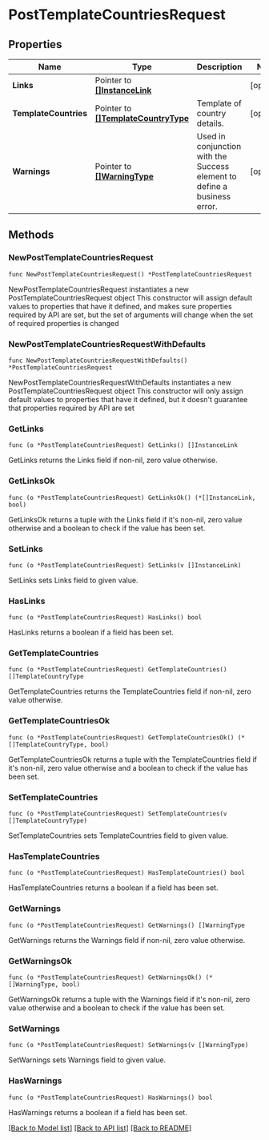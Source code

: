 # PostTemplateCountriesRequest

## Properties

Name | Type | Description | Notes
------------ | ------------- | ------------- | -------------
**Links** | Pointer to [**[]InstanceLink**](InstanceLink.md) |  | [optional] 
**TemplateCountries** | Pointer to [**[]TemplateCountryType**](TemplateCountryType.md) | Template of country details. | [optional] 
**Warnings** | Pointer to [**[]WarningType**](WarningType.md) | Used in conjunction with the Success element to define a business error. | [optional] 

## Methods

### NewPostTemplateCountriesRequest

`func NewPostTemplateCountriesRequest() *PostTemplateCountriesRequest`

NewPostTemplateCountriesRequest instantiates a new PostTemplateCountriesRequest object
This constructor will assign default values to properties that have it defined,
and makes sure properties required by API are set, but the set of arguments
will change when the set of required properties is changed

### NewPostTemplateCountriesRequestWithDefaults

`func NewPostTemplateCountriesRequestWithDefaults() *PostTemplateCountriesRequest`

NewPostTemplateCountriesRequestWithDefaults instantiates a new PostTemplateCountriesRequest object
This constructor will only assign default values to properties that have it defined,
but it doesn't guarantee that properties required by API are set

### GetLinks

`func (o *PostTemplateCountriesRequest) GetLinks() []InstanceLink`

GetLinks returns the Links field if non-nil, zero value otherwise.

### GetLinksOk

`func (o *PostTemplateCountriesRequest) GetLinksOk() (*[]InstanceLink, bool)`

GetLinksOk returns a tuple with the Links field if it's non-nil, zero value otherwise
and a boolean to check if the value has been set.

### SetLinks

`func (o *PostTemplateCountriesRequest) SetLinks(v []InstanceLink)`

SetLinks sets Links field to given value.

### HasLinks

`func (o *PostTemplateCountriesRequest) HasLinks() bool`

HasLinks returns a boolean if a field has been set.

### GetTemplateCountries

`func (o *PostTemplateCountriesRequest) GetTemplateCountries() []TemplateCountryType`

GetTemplateCountries returns the TemplateCountries field if non-nil, zero value otherwise.

### GetTemplateCountriesOk

`func (o *PostTemplateCountriesRequest) GetTemplateCountriesOk() (*[]TemplateCountryType, bool)`

GetTemplateCountriesOk returns a tuple with the TemplateCountries field if it's non-nil, zero value otherwise
and a boolean to check if the value has been set.

### SetTemplateCountries

`func (o *PostTemplateCountriesRequest) SetTemplateCountries(v []TemplateCountryType)`

SetTemplateCountries sets TemplateCountries field to given value.

### HasTemplateCountries

`func (o *PostTemplateCountriesRequest) HasTemplateCountries() bool`

HasTemplateCountries returns a boolean if a field has been set.

### GetWarnings

`func (o *PostTemplateCountriesRequest) GetWarnings() []WarningType`

GetWarnings returns the Warnings field if non-nil, zero value otherwise.

### GetWarningsOk

`func (o *PostTemplateCountriesRequest) GetWarningsOk() (*[]WarningType, bool)`

GetWarningsOk returns a tuple with the Warnings field if it's non-nil, zero value otherwise
and a boolean to check if the value has been set.

### SetWarnings

`func (o *PostTemplateCountriesRequest) SetWarnings(v []WarningType)`

SetWarnings sets Warnings field to given value.

### HasWarnings

`func (o *PostTemplateCountriesRequest) HasWarnings() bool`

HasWarnings returns a boolean if a field has been set.


[[Back to Model list]](../README.md#documentation-for-models) [[Back to API list]](../README.md#documentation-for-api-endpoints) [[Back to README]](../README.md)


